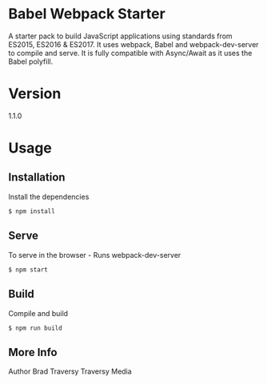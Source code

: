 # Babel Webpack Starter
A starter pack to build JavaScript applications using standards from ES2015, ES2016 & ES2017. It uses webpack, Babel and webpack-dev-server to compile and serve. It is fully compatible with Async/Await as it uses the Babel polyfill.

# Version
1.1.0

# Usage
## Installation
Install the dependencies

```$ npm install```

## Serve
To serve in the browser - Runs webpack-dev-server

```$ npm start```

## Build
Compile and build

```$ npm run build```

## More Info
Author
Brad Traversy Traversy Media


